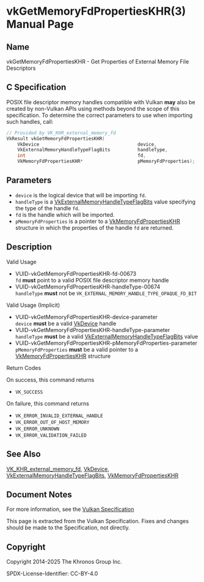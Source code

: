 # vkGetMemoryFdPropertiesKHR(3) Manual Page

## Name

vkGetMemoryFdPropertiesKHR - Get Properties of External Memory File Descriptors



## [](#_c_specification)C Specification

POSIX file descriptor memory handles compatible with Vulkan **may** also be created by non-Vulkan APIs using methods beyond the scope of this specification. To determine the correct parameters to use when importing such handles, call:

```c++
// Provided by VK_KHR_external_memory_fd
VkResult vkGetMemoryFdPropertiesKHR(
    VkDevice                                    device,
    VkExternalMemoryHandleTypeFlagBits          handleType,
    int                                         fd,
    VkMemoryFdPropertiesKHR*                    pMemoryFdProperties);
```

## [](#_parameters)Parameters

- `device` is the logical device that will be importing `fd`.
- `handleType` is a [VkExternalMemoryHandleTypeFlagBits](https://registry.khronos.org/vulkan/specs/latest/man/html/VkExternalMemoryHandleTypeFlagBits.html) value specifying the type of the handle `fd`.
- `fd` is the handle which will be imported.
- `pMemoryFdProperties` is a pointer to a [VkMemoryFdPropertiesKHR](https://registry.khronos.org/vulkan/specs/latest/man/html/VkMemoryFdPropertiesKHR.html) structure in which the properties of the handle `fd` are returned.

## [](#_description)Description

Valid Usage

- [](#VUID-vkGetMemoryFdPropertiesKHR-fd-00673)VUID-vkGetMemoryFdPropertiesKHR-fd-00673  
  `fd` **must** point to a valid POSIX file descriptor memory handle
- [](#VUID-vkGetMemoryFdPropertiesKHR-handleType-00674)VUID-vkGetMemoryFdPropertiesKHR-handleType-00674  
  `handleType` **must** not be `VK_EXTERNAL_MEMORY_HANDLE_TYPE_OPAQUE_FD_BIT`

Valid Usage (Implicit)

- [](#VUID-vkGetMemoryFdPropertiesKHR-device-parameter)VUID-vkGetMemoryFdPropertiesKHR-device-parameter  
  `device` **must** be a valid [VkDevice](https://registry.khronos.org/vulkan/specs/latest/man/html/VkDevice.html) handle
- [](#VUID-vkGetMemoryFdPropertiesKHR-handleType-parameter)VUID-vkGetMemoryFdPropertiesKHR-handleType-parameter  
  `handleType` **must** be a valid [VkExternalMemoryHandleTypeFlagBits](https://registry.khronos.org/vulkan/specs/latest/man/html/VkExternalMemoryHandleTypeFlagBits.html) value
- [](#VUID-vkGetMemoryFdPropertiesKHR-pMemoryFdProperties-parameter)VUID-vkGetMemoryFdPropertiesKHR-pMemoryFdProperties-parameter  
  `pMemoryFdProperties` **must** be a valid pointer to a [VkMemoryFdPropertiesKHR](https://registry.khronos.org/vulkan/specs/latest/man/html/VkMemoryFdPropertiesKHR.html) structure

Return Codes

On success, this command returns

- `VK_SUCCESS`

On failure, this command returns

- `VK_ERROR_INVALID_EXTERNAL_HANDLE`
- `VK_ERROR_OUT_OF_HOST_MEMORY`
- `VK_ERROR_UNKNOWN`
- `VK_ERROR_VALIDATION_FAILED`

## [](#_see_also)See Also

[VK\_KHR\_external\_memory\_fd](https://registry.khronos.org/vulkan/specs/latest/man/html/VK_KHR_external_memory_fd.html), [VkDevice](https://registry.khronos.org/vulkan/specs/latest/man/html/VkDevice.html), [VkExternalMemoryHandleTypeFlagBits](https://registry.khronos.org/vulkan/specs/latest/man/html/VkExternalMemoryHandleTypeFlagBits.html), [VkMemoryFdPropertiesKHR](https://registry.khronos.org/vulkan/specs/latest/man/html/VkMemoryFdPropertiesKHR.html)

## [](#_document_notes)Document Notes

For more information, see the [Vulkan Specification](https://registry.khronos.org/vulkan/specs/latest/html/vkspec.html#vkGetMemoryFdPropertiesKHR)

This page is extracted from the Vulkan Specification. Fixes and changes should be made to the Specification, not directly.

## [](#_copyright)Copyright

Copyright 2014-2025 The Khronos Group Inc.

SPDX-License-Identifier: CC-BY-4.0